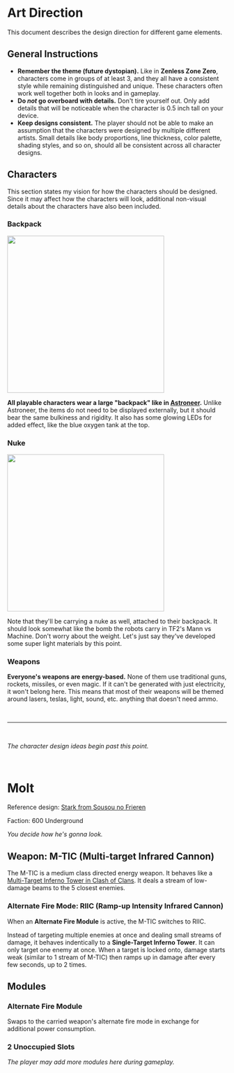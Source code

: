 # Art Direction
This document describes the design direction for different game elements.

## General Instructions
- **Remember the theme (future dystopian).** Like in **Zenless Zone Zero**, characters come in groups of at least 3, and they all have a consistent style while remaining distinguished and unique. These characters often work well together both in looks and in gameplay.
- **Do *not* go overboard with details.** Don't tire yourself out. Only add details that will be noticeable when the character is 0.5 inch tall on your device.
- **Keep designs consistent.** The player should not be able to make an assumption that the characters were designed by multiple different artists. Small details like body proportions, line thickness, color palette, shading styles, and so on, should all be consistent across all character designs.

## Characters
This section states my vision for how the characters should be designed. Since it may affect how the characters will look, additional non-visual details about the characters have also been included.

### Backpack
<img src="https://i.redd.it/klxdxrix7mx31.jpg" height="360px"/>

**All playable characters wear a large "backpack" like in [Astroneer](https://astroneer.fandom.com/wiki/Backpack).** Unlike Astroneer, the items do not need to be displayed externally, but it should bear the same bulkiness and rigidity. It also has some glowing LEDs for added effect, like the blue oxygen tank at the top.


### Nuke
<img src="https://teamfortressnerd.wordpress.com/wp-content/uploads/2014/04/still_playing_tf2_02.jpg" height="360px"/>

Note that they'll be carrying a nuke as well, attached to their backpack. It should look somewhat like the bomb the robots carry in TF2's Mann vs Machine. Don't worry about the weight. Let's just say they've developed some super light materials by this point.


### Weapons
**Everyone's weapons are energy-based.** None of them use traditional guns, rockets, missiles, or even magic. If it can't be generated with just electricity, it won't belong here. This means that most of their weapons will be themed around lasers, teslas, light, sound, etc. anything that doesn't need ammo.


&nbsp;

---
&nbsp;

*The character design ideas begin past this point.*

&nbsp;

# Molt
Reference design: [Stark from Sousou no Frieren](https://frieren.fandom.com/wiki/Stark)

Faction: 600 Underground

*You decide how he's gonna look.*

## Weapon: M-TIC (Multi-target Infrared Cannon)
The M-TIC is a medium class directed energy weapon. It behaves like a [Multi-Target Inferno Tower in Clash of Clans](https://clashofclans.fandom.com/wiki/Inferno_Tower). It deals a stream of low-damage beams to the 5 closest enemies.

### Alternate Fire Mode: RIIC (Ramp-up Intensity Infrared Cannon)
When an **Alternate Fire Module** is active, the M-TIC switches to RIIC.

Instead of targeting multiple enemies at once and dealing small streams of damage, it behaves indentically to a **Single-Target Inferno Tower**. It can only target one enemy at once. When a target is locked onto, damage starts weak (similar to 1 stream of M-TIC) then ramps up in damage after every few seconds, up to 2 times.

## Modules
### Alternate Fire Module
Swaps to the carried weapon's alternate fire mode in exchange for additional power consumption.

### 2 Unoccupied Slots
*The player may add more modules here during gameplay.*


<!--
---


I have 2 styles in mind for the character, each resembling an existing character from another fictional media.

### Referencing [Lacie](https://static.wikia.nocookie.net/paper-lily/images/c/c0/Screenshot_2023-11-10_at_12.49.37.png/revision/latest?cb=20231110115018) from Paper Lily
I chose Lacie as a primary reference for her strong suitability as a chemistry researcher, both personality-wise and visually.
- Waist-long straight-ish/wavy blonde hair
- Blue "Hunter"-shaped eyes
- Calm, quiet, and somewhat timid look.
- 5'2 tall
- Small-medium chest
- White coat
- Red scarf\*
- Black uniform under the coat\*
- Black ribbon as a headband\*
- Short black socks
- Brown shoes\*

\*Details that need to be changed.

### Referencing [Kaho Honjou](https://cdn.donmai.us/sample/dc/0f/__honjou_kaho_and_shirasawa_akito_hajirau_kimi_ga_mitainda_drawn_by_uma_raclette__sample-dc0f2e99b961c942006ef5348390616f.jpg) from Hajirau Kimi ga Mitainda
Like Lacie, her personality and looks both work for the character. However, her larger profile (both in height and *depth*) makes her a little more suited for the leadership role she'll be taking in the game, albeit at the cost of looking equally less fitting as a researcher.
- Waist-long straight black hair. Sometimes tied at the back. (See linked image.)
- Purple neutral-shaped eyes
- Calm, quiet, and exceptionally timid look.
- 5'4 tall
- Large chest
- Black zip-up cat ears hoodie\*
- White polo
- Red necktie\*
- Black rectangular glasses
- Short pleated plaid skirt worn from waist to upper-mid thighs\*
- Black thigh-high socks
- Brown leather shoes

\*Details that need to be changed.

## Legionnaires
Legionnaires are private military company personnel originally taking odd-job security work contracted by various entities. They're often paired alongside National Guard personnel as the federal government will not allow military allocation beyond a certain threshold for non-government entities, even if its purpose and impact is extremely high for the nation's interest. Given their organization's relatively low asking price for a group of highly skilled combatants, they have become the go-to budget option for those with little need for armored vehicles and air superiority.

---

Their design borrows aspects from [Anarchists](https://counterstrike.fandom.com/wiki/Anarchist) from CS:GO and [Eous](https://zenless-zone-zero.fandom.com/wiki/Eous) from Zenless Zone Zero. Unlike the Anarchists, the Legionnaires do not have masks nor wear their hoods.

- Black military helmet
- Black armored vest/carrier
- Black light rucksack (worn over the hoodie)
- Black zip-up hoodie (worn over the vest)
- Black joggers
- Black military boots
- Large orange scarf - It's worn over the hoodie styled somewhat similar to [boy scout scarves](https://retailobjects.scoutshop.org/media/wysiwyg/Scout_Scarf_Day.jpg), but covers the front instead of the back.

## Civilians
Civilians wear various types of clothing, from typical work outfits to casual fashion. It's up to the artist's discretion to decide on the smaller details, taking into consideration the following details:


- These civilians do not have any form of survival or combat training. Think of office workers, construction, writing, and other similarly-natured jobs.
- Avoid clothing that require physics, such as skirts and long hair. Have some mercy on the animator(s).
- Nothing exotic or unusual. Again, have mercy on the animator(s).

## Lost Survivors (Scientists)
These are staff in the medical research facility the player is touring during the outbreak. None of them are related to the biochemisty sector.

There's only really one requirement:
- White Lab Coat

## Regular Zombies
Regular zombies have no specific clothing. Their skin color is pale if light-skinned or reddened if dark-skinned. They are smeared with blood all over their face and clothing, usually from eating other survivors or as a result of the infection. They are bald, which is another side-effect of the disease.

## Mutated Zombies
These zombies are enlarged versions of regular zombies with extremely soft muscle tissues with extraordinarily quick regenerative properties. This makes them practically immune to low caliber gunfire as any damage dealt will simply be regenerated, as well as high caliber rifles for overpenetrating the soft tissues.

Since they have soft muscle tissues, their body more closely resemble a jelly-like substance while maintaining a humanoid shape. They're not "fat" in proportion, but instead has very loose and elastic skin, with enlarged heads and torso, while keeping the normal arm size.

They do not have any top clothing; it was destroyed as part of their body enlargement.

## Armored Zombies
Armored zombies come in three versions: National Guard, State Police, and Legionnaires.

### National Guard
- Army green helmet with mask
- Army green combat fatigues (Shirt & cargo pants)
- Army green vest
- Dark brown leather boots

### State Police
- Black riot helmet w/ the visor down
- Navy blue police uniform (Long sleeves & trousers)
- Black vest
- Black leather shoes

### Legionnaires
- See "Legionnaires" section.
- They are wearing the scarf as a mask.

# Weapons
These will be detailed later.

## R1 Blaster


## X99 Komachi


## K69 Vindicator


## H50 Paladin


## C6 Zeus

# World
-->
